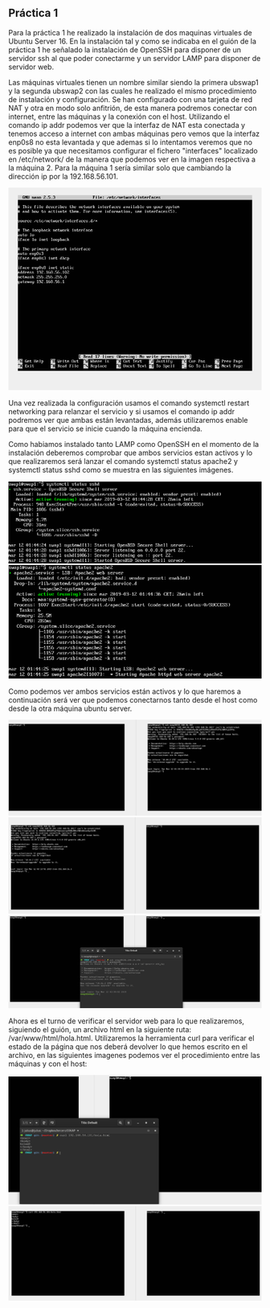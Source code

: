 ## Práctica 1
Para la práctica 1 he realizado la instalación de dos maquinas virtuales de Ubuntu Server 16. En la instalación tal y como se indicaba en el guión de la práctica 1 he señalado la instalación de OpenSSH para disponer de un servidor ssh al que poder conectarme y un servidor LAMP para disponer de servidor web.

Las máquinas virtuales tienen un nombre similar siendo la primera ubswap1 y la segunda ubswap2 con las cuales he realizado el mismo procedimiento de instalación y configuración. Se han configurado con una tarjeta de red NAT y otra en modo solo anfitrión, de esta manera podremos conectar con internet, entre las máquinas y la conexión con el host. 
Utilizando el comando ip addr podemos ver que la interfaz de NAT esta conectada y tenemos acceso a internet con ambas máquinas pero vemos que la interfaz enp0s8 no esta levantada y que ademas si lo intentamos veremos que no es posible ya que necesitamos configurar el fichero "interfaces" localizado en /etc/network/ de la manera que podemos ver en la imagen respectiva a la máquina 2. Para la máquina 1 sería similar solo que cambiando la dirección ip por la 192.168.56.101.

![Configuracion fichero interfaces](Img/interfacesswap2.png "Config")

Una vez realizada la configuración usamos el comando systemctl restart networking para relanzar el servicio y si usamos el comando ip addr podremos ver que ambas están levantadas, además utilizaremos enable para que el servicio se inicie cuando la máquina encienda. 

Como habiamos instalado tanto LAMP como OpenSSH en el momento de la instalación deberemos comprobar que ambos servicios estan activos y lo que realizaremos será lanzar el comando systemctl status apache2 y systemctl status sshd como se muestra en las siguientes imágenes. 

![Estado SSHD](Img/sshActive.png "SSH Activo")
![Estado Apache](Img/ApacheActivo.png "SSH Activo")

Como podemos ver ambos servicios están activos y lo que haremos a continuación será ver que podemos conectarnos tanto desde el host como desde la otra máquina ubuntu server.

![Conexión ssh desde máquina 1 a la 2](Img/ssh-swap1to2.png "Conexión ssh ub1 a ub2")
![Conexión ssh desde máquina 2 a la 1](Img/ssh-swap2to1.png "Conexión ssh ub2 a ub1")
![Conexión ssh desde host a la 2](Img/sshswap2.png "Conexión ssh desde host a ub2")

Ahora es el turno de verificar el servidor web para lo que realizaremos, siguiendo el guión, un archivo html en la siguiente ruta: /var/www/html/hola.html. Utilizaremos la herramienta curl para verificar el estado de la página que nos deberá devolver lo que hemos escrito en el archivo, en las siguientes imagenes podemos ver el procedimiento entre las máquinas y con el host:

![Curl realizado desde host](Img/holaswap1.png "Conexión apache desde host")
![Conexión apache desde máquina 2 a la 1](Img/curlHola-swap2to1.png "Conexión apache ub2 a ub1")




